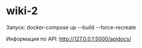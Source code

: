 # wiki-2

Запуск:
docker-compose up --build --force-recreate

Информация по API:
http://127.0.0.1:5000/apidocs/
